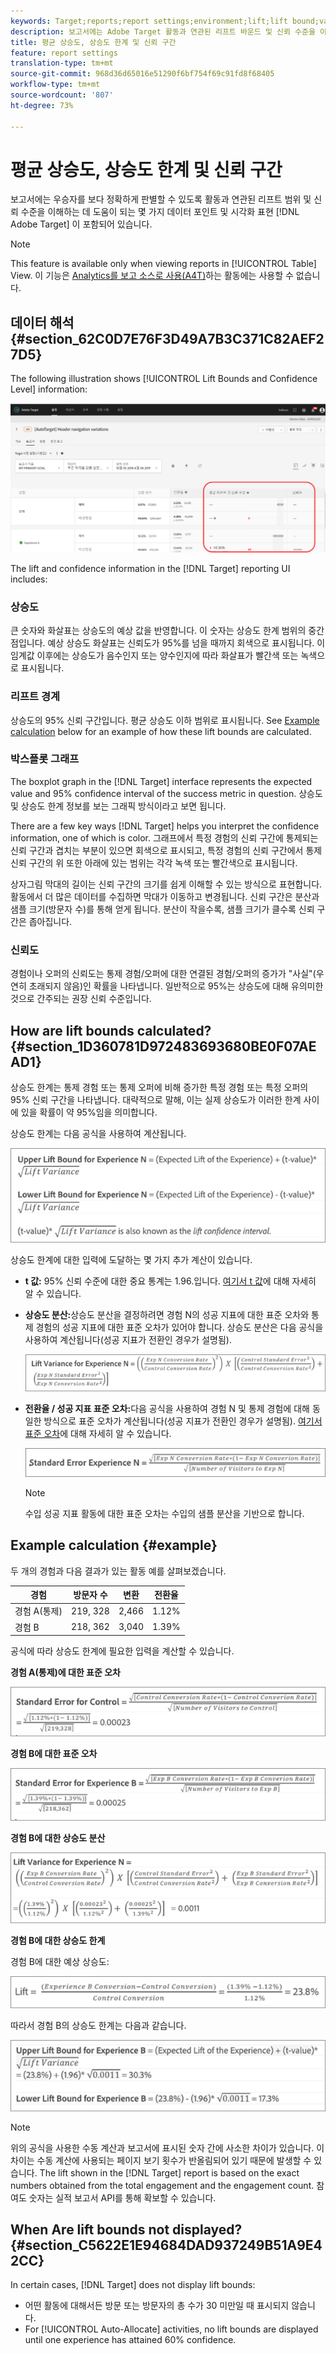 ```yaml
---
keywords: Target;reports;report settings;environment;lift;lift bound;variance;confidence;control
description: 보고서에는 Adobe Target 활동과 연관된 리프트 바운드 및 신뢰 수준을 이해하는 데 도움이 되는 몇 가지 데이터 포인트 및 시각화 표현이 포함되어 있으므로 우승자를 보다 정확하게 결정할 수 있습니다.
title: 평균 상승도, 상승도 한계 및 신뢰 구간
feature: report settings
translation-type: tm+mt
source-git-commit: 968d36d65016e51290f6bf754f69c91fd8f68405
workflow-type: tm+mt
source-wordcount: '807'
ht-degree: 73%

---
```



# 평균 상승도, 상승도 한계 및 신뢰 구간

보고서에는 우승자를 보다 정확하게 판별할 수 있도록 활동과 연관된 리프트 범위 및 신뢰 수준을 이해하는 데 도움이 되는 몇 가지 데이터 포인트 및 시각화 표현 [!DNL Adobe Target] 이 포함되어 있습니다.

>[!NOTE]
>
>This feature is available only when viewing reports in [!UICONTROL Table] View. 이 기능은 [Analytics를 보고 소스로 사용(A4T)](/help/c-integrating-target-with-mac/a4t/a4t.md#concept_7540C8C04259434AB6EE33B09F47A1DE)하는 활동에는 사용할 수 없습니다.

## 데이터 해석 {#section_62C0D7E76F3D49A7B3C371C82AEF27D5}

The following illustration shows [!UICONTROL Lift Bounds and Confidence Level] information:

![평균 리프트 및 신뢰 수준 보고서](/help/c-reports/c-report-settings/assets/lift-screenshot-new.png)

The lift and confidence information in the [!DNL Target] reporting UI includes:

### 상승도

큰 숫자와 화살표는 상승도의 예상 값을 반영합니다. 이 숫자는 상승도 한계 범위의 중간점입니다. 예상 상승도 화살표는 신뢰도가 95%를 넘을 때까지 회색으로 표시됩니다. 이 임계값 이후에는 상승도가 음수인지 또는 양수인지에 따라 화살표가 빨간색 또는 녹색으로 표시됩니다.

### 리프트 경계

상승도의 95% 신뢰 구간입니다. 평균 상승도 이하 범위로 표시됩니다. See [Example calculation](#example) below for an example of how these lift bounds are calculated.

### 박스플롯 그래프

The boxplot graph in the [!DNL Target] interface represents the expected value and 95% confidence interval of the success metric in question. 상승도 및 상승도 한계 정보를 보는 그래픽 방식이라고 보면 됩니다.

There are a few key ways [!DNL Target] helps you interpret the confidence information, one of which is color. 그래프에서 특정 경험의 신뢰 구간에 통제되는 신뢰 구간과 겹치는 부분이 있으면 회색으로 표시되고, 특정 경험의 신뢰 구간에서 통제 신뢰 구간의 위 또한 아래에 있는 범위는 각각 녹색 또는 빨간색으로 표시됩니다.

상자그림 막대의 길이는 신뢰 구간의 크기를 쉽게 이해할 수 있는 방식으로 표현합니다. 활동에서 더 많은 데이터를 수집하면 막대가 이동하고 변경됩니다. 신뢰 구간은 분산과 샘플 크기(방문자 수)를 통해 얻게 됩니다. 분산이 작을수록, 샘플 크기가 클수록 신뢰 구간은 좁아집니다.

### 신뢰도

경험이나 오퍼의 신뢰도는 통제 경험/오퍼에 대한 연결된 경험/오퍼의 증가가 &quot;사실&quot;(우연히 초래되지 않음)인 확률을 나타냅니다. 일반적으로 95%는 상승도에 대해 유의미한 것으로 간주되는 권장 신뢰 수준입니다.

## How are lift bounds calculated? {#section_1D360781D972483693680BE0F07AEAD1}

상승도 한계는 통제 경험 또는 통제 오퍼에 비해 증가한 특정 경험 또는 특정 오퍼의 95% 신뢰 구간을 나타냅니다. 대략적으로 말해, 이는 실제 상승도가 이러한 한계 사이에 있을 확률이 약 95%임을 의미합니다.

상승도 한계는 다음 공식을 사용하여 계산됩니다.

![](assets/lift_diagram.png)

상승도 한계에 대한 입력에 도달하는 몇 가지 추가 계산이 있습니다.

* **t 값:** 95% 신뢰 수준에 대한 중요 통계는 1.96.입니다. [여기서 t 값](https://en.wikipedia.org/wiki/T-statistic)에 대해 자세히 알 수 있습니다.
* **상승도 분산:**&#x200B;상승도 분산을 결정하려면 경험 N의 성공 지표에 대한 표준 오차와 통제 경험의 성공 지표에 대한 표준 오차가 있어야 합니다. 상승도 분산은 다음 공식을 사용하여 계산됩니다(성공 지표가 전환인 경우가 설명됨).

   ![](assets/lift_variance.png)

* **전환율 / 성공 지표 표준 오차:**&#x200B;다음 공식을 사용하여 경험 N 및 통제 경험에 대해 동일한 방식으로 표준 오차가 계산됩니다(성공 지표가 전환인 경우가 설명됨). [여기서 표준 오차](https://en.wikipedia.org/wiki/Standard_error)에 대해 자세히 알 수 있습니다.

   ![](assets/standard_error.png)

   >[!NOTE]
   >
   >수입 성공 지표 활동에 대한 표준 오차는 수입의 샘플 분산을 기반으로 합니다.

## Example calculation {#example}

두 개의 경험과 다음 결과가 있는 활동 예를 살펴보겠습니다.

| 경험 | 방문자 수 | 변환 | 전환율 |
|--- |--- |--- |--- |
| 경험 A(통제) | 219, 328 | 2,466 | 1.12% |
| 경험 B | 218, 362 | 3,040 | 1.39% |

공식에 따라 상승도 한계에 필요한 입력을 계산할 수 있습니다.

**경험 A(통제)에 대한 표준 오차**

![](assets/standard_error_A.png)

**경험 B에 대한 표준 오차**

![](assets/standard_error_B.png)

**경험 B에 대한 상승도 분산**

![](assets/lift_variance_B.png)

**경험 B에 대한 상승도 한계**

경험 B에 대한 예상 상승도:

![](assets/lift_bounds_B.png)

따라서 경험 B의 상승도 한계는 다음과 같습니다.

![](assets/lift_bounds_B2.png)

>[!NOTE]
>
>위의 공식을 사용한 수동 계산과 보고서에 표시된 숫자 간에 사소한 차이가 있습니다. 이 차이는 수동 계산에 사용되는 페이지 보기 횟수가 반올림되어 있기 때문에 발생할 수 있습니다. The lift shown in the [!DNL Target] report is based on the exact numbers obtained from the total engagement and the engagement count. 참여도 숫자는 실적 보고서 API를 통해 확보할 수 있습니다.

## When Are lift bounds not displayed? {#section_C5622E1E94684DAD937249B51A9E42CC}

In certain cases, [!DNL Target] does not display lift bounds:

* 어떤 활동에 대해서든 방문 또는 방문자의 총 수가 30 미만일 때 표시되지 않습니다.
* For [!UICONTROL Auto-Allocate] activities, no lift bounds are displayed until one experience has attained 60% confidence.
